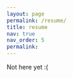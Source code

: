 ```yaml
---
layout: page
permalink: /resume/
title: resume
nav: true
nav_order: 5
permalink: 
---
```


Not here yet :(
